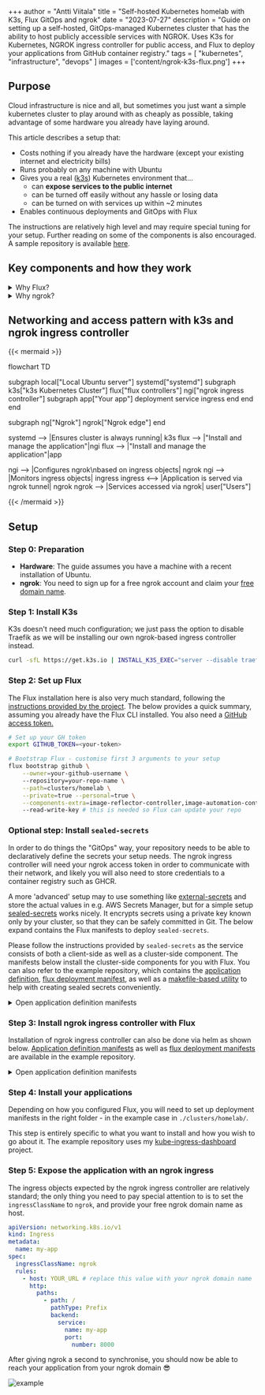 +++
author = "Antti Viitala"
title = "Self-hosted Kubernetes homelab with K3s, Flux GitOps and ngrok"
date = "2023-07-27"
description = "Guide on setting up a self-hosted, GitOps-managed Kubernetes cluster that has the ability to host publicly accessible services with NGROK. Uses K3s for Kubernetes, NGROK ingress controller for public access, and Flux to deploy your applications from GitHub container registry."
tags = [
    "kubernetes",
    "infrastructure",
    "devops"
]
images = ['content/ngrok-k3s-flux.png']
+++

## Purpose

Cloud infrastructure is nice and all, but sometimes you just want a simple kubernetes cluster to play around with as cheaply as possible, taking advantage of some hardware you already have laying around.

This article describes a setup that:

- Costs nothing if you already have the hardware (except your existing internet and electricity bills)
- Runs probably on any machine with Ubuntu
- Gives you a real ([k3s](https://k3s.io/)) Kubernetes environment that...
  - can **expose services to the public internet**
  - can be turned off easily without any hassle or losing data
  - can be turned on with services up within ~2 minutes
- Enables continuous deployments and GitOps with Flux

The instructions are relatively high level and may require special tuning for your setup. Further reading on some of the components is also encouraged. A sample repository is available [here](https://github.com/Antvirf/homelab-flux-ngrok-example).

## Key components and how they work

<details>
<summary> Why Flux?</summary>

[Flux](https://fluxcd.io/) is a GitOps toolkit for continuous deployments.

### GitOps

There are [several advantages to GitOps](https://opengitops.dev/), but in this scenario we benefit the most from automatic pull-based deployments (see below for more detail on that) and having a declarative approach to managing the contents of the cluster.

Especially if you play around a lot with different applications that you install and remove from your cluster, it is easy to forget what's actually there if you come back to it months later. When the contents of the cluster are declared in your git repo, there is no confusion on the state of the cluster thanks to continuous reconciliation.

### Flux gives us pull-based deployments (instead of push-based)

Despite using Ngrok, our cluster still has no public Kubernetes API endpoint. This means that a GitHub Actions workflow for example cannot run `kubectl apply` commands against our cluster.

This is great for security, and for this reason many tightly-controlled environments anyway use pull-based deployments. Flux handles this for us nicely.

### How does Flux work?

There are a lot of components to [Flux](https://fluxcd.io/), but the easiest way to think about it for our scenario here is like this:

| [Image controller](https://fluxcd.io/flux/components/image/) | [Source controller](https://fluxcd.io/flux/components/source/) |
| -- | -- |
A tiny app that:<br>- Continuously checks a desired container registry for new image tags<br>- If a new tag is found, updates a kubernetes manifest in a desired GitHub repository with this new container image| A tiny app that:<br>- Continuously pulls the latest manifests from a desired repository<br>- "Reconciles" the state by applying these manifests to the cluster.

Thinking about this from a deployment perspective, the image controller will push commits like this to your repo that update a container tag:

```yaml
-- image: ghcr.io/antvirf/example-image:11
++ image: ghcr.io/antvirf/example-image:12
```

The next time the source controller pulls the repo, it sees a file has changed with this new container tag, and applies this to the cluster.

</details>

<details>
<summary> Why ngrok?</summary>

One of the main challenges of a self-hosted homelab-style setup is exposing services - let's say a website - to the public internet. Most internet service providers allocate regular users dynamic IPs that change time to time, so pointing domain name records to our own IPs is problematic. Beyond this your local home router will need some adjustment to open or forward particular ports to reach your servers, and this process tends to be manual and annoying, as well as potentially problematic from a security perspective.

[ngrok](https://ngrok.com/) solves this problem nicely by creating a tunnel from your local machine to an edge network managed by ngrok. DNS and certificates are managed for you, and the connection lasts only as long as the tunnel is open - shutting down the service closes the tunnel. Just about a month ago, ngrok [announced](https://ngrok.com/blog-post/ngrok-k8s) their own [ngrok kubernetes ingress controller](https://github.com/ngrok/kubernetes-ingress-controller), which brings this functionality to kubernetes. Services in the cluster can now be exposed cleanly via ngrok tunnels without the need of figuring out how to make load balancers work on your local machine.

</details>

## Networking and access pattern with k3s and ngrok ingress controller

{{< mermaid >}}

flowchart TD

subgraph local["Local Ubuntu server"]
    systemd["systemd"]
    subgraph k3s["k3s Kubernetes Cluster"]
        flux["flux controllers"]
        ngi["ngrok ingress controller"]
        subgraph app["Your app"]
            deployment
            service
            ingress
        end
    end
end

subgraph ng["Ngrok"]
    ngrok["Ngrok edge"]
end

systemd --> |Ensures cluster is always running| k3s
flux --> |"Install and manage the application"|ngi
flux --> |"Install and manage the application"|app

ngi --> |Configures ngrok\nbased on ingress objects| ngrok
ngi --> |Monitors ingress objects| ingress
ingress <--> |Application is served via ngrok tunnel| ngrok
ngrok --> |Services accessed via ngrok| user["Users"]

{{< /mermaid >}}

## Setup

### Step 0: Preparation

- **Hardware**: The guide assumes you have a machine with a recent installation of Ubuntu.
- **ngrok**: You need to sign up for a free ngrok account and claim your [free domain name](https://dashboard.ngrok.com/cloud-edge/domains).

### Step 1: Install K3s

K3s doesn't need much configuration; we just pass the option to disable Traefik as we will be installing our own ngrok-based ingress controller instead.

```bash
curl -sfL https://get.k3s.io | INSTALL_K3S_EXEC="server --disable traefik" sh
```

### Step 2: Set up Flux

The Flux installation here is also very much standard, following the [instructions provided by the project](https://fluxcd.io/flux/installation/). The below provides a quick summary, assuming you already have the Flux CLI installed. You also need a [GitHub access token.](https://docs.github.com/en/authentication/keeping-your-account-and-data-secure/managing-your-personal-access-tokens#creating-a-personal-access-token-classic)

```bash
# Set up your GH token
export GITHUB_TOKEN=<your-token>

# Bootstrap Flux - customise first 3 arguments to your setup
flux bootstrap github \
    --owner=your-github-username \ 
    --repository=your-repo-name \
    --path=clusters/homelab \
    --private=true --personal=true \
    --components-extra=image-reflector-controller,image-automation-controller \ # you want these for automating deployments
    --read-write-key # this is needed so Flux can update your repo
```

### Optional step: Install `sealed-secrets`

In order to do things the "GitOps" way, your repository needs to be able to declaratively define the secrets your setup needs. The ngrok ingress controller will need your ngrok access token in order to communicate with their network, and likely you will also need to store credentials to a container registry such as GHCR.

A more 'advanced' setup may to use something like [external-secrets](https://github.com/external-secrets/external-secrets) and store the actual values in e.g. AWS Secrets Manager, but for a simple setup [sealed-secrets](https://github.com/bitnami-labs/sealed-secrets) works nicely. It encrypts secrets using a private key known only by your cluster, so that they can be safely committed in Git. The below expand contains the Flux manifests to deploy `sealed-secrets`.

Please follow the instructions provided by `sealed-secrets` as the service consists of both a client-side as well as a cluster-side component. The manifests below install the cluster-side components for you with Flux. You can also refer to the example repository, which contains the [application definition](https://github.com/Antvirf/homelab-flux-ngrok-example/tree/main/applications/sealed-secrets), [flux deployment manifest](https://github.com/Antvirf/homelab-flux-ngrok-example/blob/main/clusters/homelab/cluster-system/sealed-secrets.yaml), as well as a [makefile-based utility](https://github.com/Antvirf/homelab-flux-ngrok-example/blob/main/makefile) to help with creating sealed secrets conveniently.

<details>
<summary> Open application definition manifests</summary>

```yaml
---
apiVersion: source.toolkit.fluxcd.io/v1beta2
kind: HelmRepository
metadata:
  name: sealed-secrets
  namespace: flux-system
spec:
  interval: 10m0s
  url: https://bitnami-labs.github.io/sealed-secrets
---
apiVersion: helm.toolkit.fluxcd.io/v2beta1
kind: HelmRelease
metadata:
  name: sealed-secrets
  namespace: flux-system
spec:
  chart:
    spec:
      chart: sealed-secrets
      reconcileStrategy: ChartVersion
      sourceRef:
        kind: HelmRepository
        name: sealed-secrets
      version: 2.11.0
  interval: 10m0s
```

</details>

### Step 3: Install ngrok ingress controller with Flux

Installation of ngrok ingress controller can also be done via helm as shown below. [Application definition manifests](https://github.com/Antvirf/homelab-flux-ngrok-example/tree/main/applications/ngrok-ingress-controller) as well as [flux deployment manifests](https://github.com/Antvirf/homelab-flux-ngrok-example/blob/main/clusters/homelab/cluster-system/ngrok-ingress.yaml) are available in the example repository.

<details>
<summary> Open application definition manifests</summary>

```yaml
---
apiVersion: source.toolkit.fluxcd.io/v1beta2
kind: HelmRepository
metadata:
  name: ngrok-ingress-controller
  namespace: flux-system
spec:
  interval: 10m0s
  url: https://ngrok.github.io/kubernetes-ingress-controller
---
apiVersion: helm.toolkit.fluxcd.io/v2beta1
kind: HelmRelease
metadata:
  name: ngrok-ingress-controller
  namespace: flux-system
spec:
  chart:
    spec:
      chart: kubernetes-ingress-controller
      reconcileStrategy: ChartVersion
      sourceRef:
        kind: HelmRepository
        name: ngrok-ingress-controller
      version: 0.10.0
  interval: 10m0s
  values:
    credentials:
      secret:
        name: ngrok-ingress-controller-credentials
```

</details>


### Step 4: Install your applications

Depending on how you configured Flux, you will need to set up deployment manifests in the right folder - in the example case in `./clusters/homelab/`.

This step is entirely specific to what you want to install and how you wish to go about it. The example repository uses my [kube-ingress-dashboard](https://github.com/Antvirf/kube-ingress-dashboard) project.

### Step 5: Expose the application with an ngrok ingress

The ingress objects expected by the ngrok ingress controller are relatively standard; the only thing you need to pay special attention to is to set the `ingressClassName` to `ngrok`, and provide your free ngrok domain name as host.

```yaml
apiVersion: networking.k8s.io/v1
kind: Ingress
metadata:
  name: my-app
spec:
  ingressClassName: ngrok
  rules:
    - host: YOUR_URL # replace this value with your ngrok domain name
      http:
        paths:
          - path: /
            pathType: Prefix
            backend:
              service:
                name: my-app
                port:
                  number: 8000
```

After giving ngrok a second to synchronise, you should now be able to reach your application from your ngrok domain 😎

![example](/content/kube-ingress-dashboard.png)
